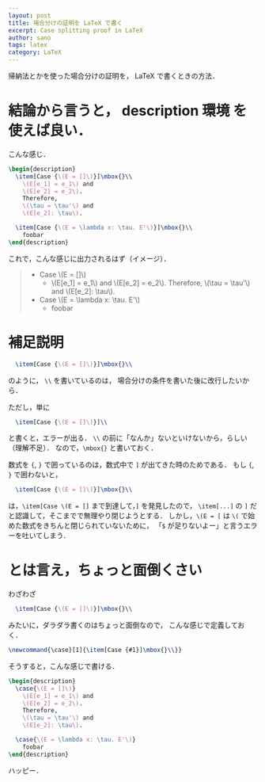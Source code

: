```yaml
---
layout: post
title: 場合分けの証明を LaTeX で書く
excerpt: Case splitting proof in LaTeX
author: sano
tags: latex
category: LaTeX
---
```


帰納法とかを使った場合分けの証明を，
LaTeX で書くときの方法．

# 結論から言うと， **description 環境** を使えば良い．

こんな感じ．

```latex
\begin{description}
  \item[Case {\(E = []\)}]\mbox{}\\
    \(E[e_1] = e_1\) and
    \(E[e_2] = e_2\).
    Therefore,
    \(\tau = \tau'\) and
    \(E[e_2]: \tau\).

  \item[Case {\(E = \lambda x: \tau. E'\)}]\mbox{}\\
    foobar
\end{description}
```

これで，こんな感じに出力されるはず（イメージ）．

> - Case \\(E = []\\)
>   - \\(E[e_1] = e_1\\) and
>     \\(E[e_2] = e_2\\).
>     Therefore,
>     \\(\\tau = \\tau'\\) and
>     \\(E[e_2]: \\tau\\).
> - Case \\(E = \\lambda x: \\tau. E'\\)
>   - foobar

# 補足説明

```latex
  \item[Case {\(E = []\)}]\mbox{}\\
```

のように，
`\\`
を書いているのは，
場合分けの条件を書いた後に改行したいから．

ただし，単に

```latex
  \item[Case {\(E = []\)}]\\
```

と書くと，エラーが出る．
`\\` の前に「なんか」ないといけないから，らしい（理解不足）．
なので，`\mbox{}` と書いておく．

数式を `{`, `}` で囲っているのは，数式中で `]` が出てきた時のためである．
もし `{`, `}` で囲わないと，

```latex
  \item[Case {\(E = []\)}]\mbox{}\\
```

は，`\item[Case \(E = []` まで到達して，`]` を発見したので，
`\item[...]` の `]` だと認識して，そこまでで無理やり閉じようとする．
しかし，`\(E = [` は `\(` で始めた数式をきちんと閉じられていないために，
「`$` が足りないよー」と言うエラーを吐いてしまう．

# とは言え，ちょっと面倒くさい

わざわざ

```latex
  \item[Case {\(E = []\)}]\mbox{}\\
```

みたいに，ダラダラ書くのはちょっと面倒なので，
こんな感じで定義しておく．

```latex
\newcommand{\case}[1]{\item[Case {#1}]\mbox{}\\}}
```

そうすると，こんな感じで書ける．

```latex
\begin{description}
  \case{\(E = []\)}
    \(E[e_1] = e_1\) and
    \(E[e_2] = e_2\).
    Therefore,
    \(\tau = \tau'\) and
    \(E[e_2]: \tau\).

  \case{\(E = \lambda x: \tau. E'\)}
    foobar
\end{description}
```

ハッピー．
